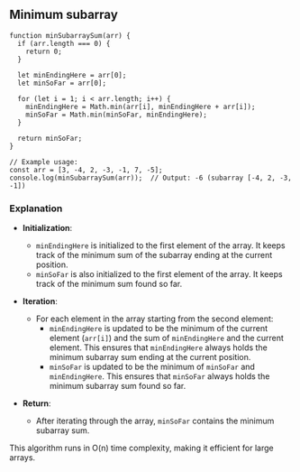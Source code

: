 
## Minimum subarray

```
function minSubarraySum(arr) {
  if (arr.length === 0) {
    return 0;
  }

  let minEndingHere = arr[0];
  let minSoFar = arr[0];

  for (let i = 1; i < arr.length; i++) {
    minEndingHere = Math.min(arr[i], minEndingHere + arr[i]);
    minSoFar = Math.min(minSoFar, minEndingHere);
  }

  return minSoFar;
}

// Example usage:
const arr = [3, -4, 2, -3, -1, 7, -5];
console.log(minSubarraySum(arr));  // Output: -6 (subarray [-4, 2, -3, -1])
```

### Explanation

- **Initialization**:
    
    - `minEndingHere` is initialized to the first element of the array. It keeps track of the minimum sum of the subarray ending at the current position.
    - `minSoFar` is also initialized to the first element of the array. It keeps track of the minimum sum found so far.
- **Iteration**:
    
    - For each element in the array starting from the second element:
        - `minEndingHere` is updated to be the minimum of the current element (`arr[i]`) and the sum of `minEndingHere` and the current element. This ensures that `minEndingHere` always holds the minimum subarray sum ending at the current position.
        - `minSoFar` is updated to be the minimum of `minSoFar` and `minEndingHere`. This ensures that `minSoFar` always holds the minimum subarray sum found so far.
- **Return**:
    
    - After iterating through the array, `minSoFar` contains the minimum subarray sum.

This algorithm runs in O(n) time complexity, making it efficient for large arrays.